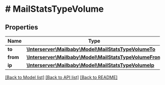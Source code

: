 # # MailStatsTypeVolume

## Properties

Name | Type | Description | Notes
------------ | ------------- | ------------- | -------------
**to** | [**\Interserver\Mailbaby\Model\MailStatsTypeVolumeTo**](MailStatsTypeVolumeTo.md) |  | [optional]
**from** | [**\Interserver\Mailbaby\Model\MailStatsTypeVolumeFrom**](MailStatsTypeVolumeFrom.md) |  | [optional]
**ip** | [**\Interserver\Mailbaby\Model\MailStatsTypeVolumeIp**](MailStatsTypeVolumeIp.md) |  | [optional]

[[Back to Model list]](../../README.md#models) [[Back to API list]](../../README.md#endpoints) [[Back to README]](../../README.md)
